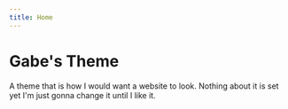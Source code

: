 ```yaml
---
title: Home
---
```


# Gabe's Theme
A theme that is how I would want a website to look. Nothing about it is set yet I'm just gonna change it until I like it.
